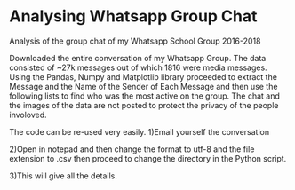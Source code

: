 # Analysing Whatsapp Group Chat
Analysis of the group chat of my Whatsapp School Group 2016-2018

Downloaded the entire conversation of my Whatsapp Group.
The data consisted of ~27k messages out of which 1816 were media messages. 
Using the Pandas, Numpy and Matplotlib library proceeded to extract the Message and the Name of the Sender of Each Message and then use the following lists to find who was the most active on the group. The chat and the images of the data are not posted to protect the privacy of the people involoved. 


The code can be re-used very easily.
1)Email yourself the conversation

2)Open in notepad and then change the format to utf-8 and the file extension to .csv then proceed to change the directory in the Python script.

3)This will give all the details.
